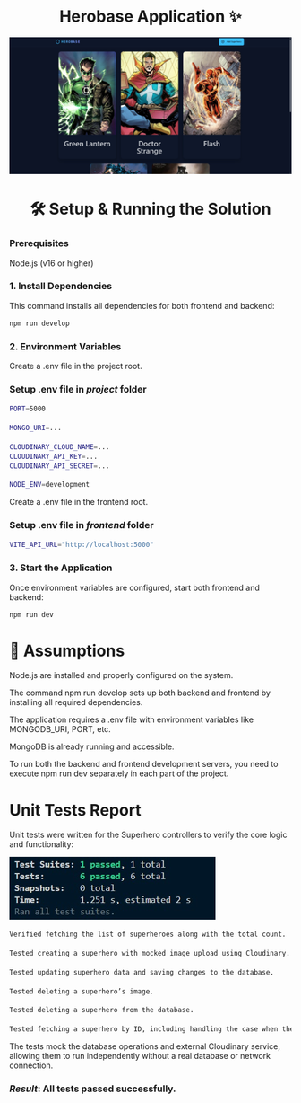 <h1 align="center">Herobase Application ✨</h1>

![Demo App](/frontend/public/home-page.jpg)

<h1 align="center">🛠️ Setup & Running the Solution</h1>

<h3>Prerequisites</h3>
<p>Node.js (v16 or higher)</p>

<h3>1. Install Dependencies</h3>
<p>This command installs all dependencies for both frontend and backend:</p>

```bash
npm run develop
```

<h3>2. Environment Variables</h3>
<p>Create a .env file in the project root.</p>

### Setup .env file in _project_ folder

```bash
PORT=5000

MONGO_URI=...

CLOUDINARY_CLOUD_NAME=...
CLOUDINARY_API_KEY=...
CLOUDINARY_API_SECRET=...

NODE_ENV=development
```

<p>Create a .env file in the frontend root.</p>

### Setup .env file in _frontend_ folder

```bash
VITE_API_URL="http://localhost:5000"
```

<h3>3. Start the Application</h3>
<p>Once environment variables are configured, start both frontend and backend:</p>

```bash
npm run dev
```

<h1>📌 Assumptions</h1>

Node.js are installed and properly configured on the system.

The command npm run develop sets up both backend and frontend by installing all required dependencies.

The application requires a .env file with environment variables like MONGODB_URI, PORT, etc.

MongoDB is already running and accessible.

To run both the backend and frontend development servers, you need to execute npm run dev separately in each part of the project.

<h1>Unit Tests Report</h1>

Unit tests were written for the Superhero controllers to verify the core logic and functionality:

![Demo App](/frontend/public/tests.jpg)

```bash
Verified fetching the list of superheroes along with the total count.

Tested creating a superhero with mocked image upload using Cloudinary.

Tested updating superhero data and saving changes to the database.

Tested deleting a superhero’s image.

Tested deleting a superhero from the database.

Tested fetching a superhero by ID, including handling the case when the superhero is not found.

```

The tests mock the database operations and external Cloudinary service, allowing them to run independently without a real database or network connection.

### _Result_: All tests passed successfully.
